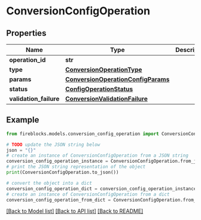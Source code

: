 # ConversionConfigOperation


## Properties

Name | Type | Description | Notes
------------ | ------------- | ------------- | -------------
**operation_id** | **str** |  | 
**type** | [**ConversionOperationType**](ConversionOperationType.md) |  | 
**params** | [**ConversionOperationConfigParams**](ConversionOperationConfigParams.md) |  | 
**status** | [**ConfigOperationStatus**](ConfigOperationStatus.md) |  | 
**validation_failure** | [**ConversionValidationFailure**](ConversionValidationFailure.md) |  | [optional] 

## Example

```python
from fireblocks.models.conversion_config_operation import ConversionConfigOperation

# TODO update the JSON string below
json = "{}"
# create an instance of ConversionConfigOperation from a JSON string
conversion_config_operation_instance = ConversionConfigOperation.from_json(json)
# print the JSON string representation of the object
print(ConversionConfigOperation.to_json())

# convert the object into a dict
conversion_config_operation_dict = conversion_config_operation_instance.to_dict()
# create an instance of ConversionConfigOperation from a dict
conversion_config_operation_from_dict = ConversionConfigOperation.from_dict(conversion_config_operation_dict)
```
[[Back to Model list]](../README.md#documentation-for-models) [[Back to API list]](../README.md#documentation-for-api-endpoints) [[Back to README]](../README.md)


